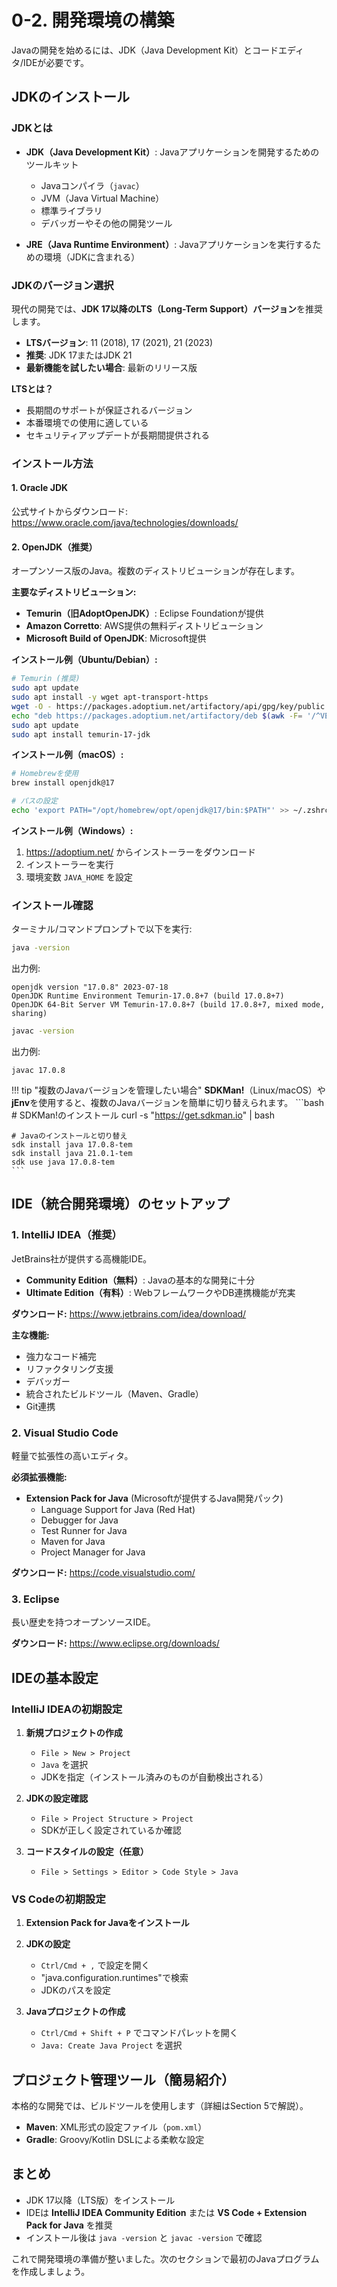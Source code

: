 # 0-2. 開発環境の構築

Javaの開発を始めるには、JDK（Java Development Kit）とコードエディタ/IDEが必要です。

## JDKのインストール

### JDKとは

- **JDK（Java Development Kit）**: Javaアプリケーションを開発するためのツールキット
  - Javaコンパイラ（`javac`）
  - JVM（Java Virtual Machine）
  - 標準ライブラリ
  - デバッガーやその他の開発ツール

- **JRE（Java Runtime Environment）**: Javaアプリケーションを実行するための環境（JDKに含まれる）

### JDKのバージョン選択

現代の開発では、**JDK 17以降のLTS（Long-Term Support）バージョン**を推奨します。

- **LTSバージョン**: 11 (2018), 17 (2021), 21 (2023)
- **推奨**: JDK 17またはJDK 21
- **最新機能を試したい場合**: 最新のリリース版

**LTSとは？**
- 長期間のサポートが保証されるバージョン
- 本番環境での使用に適している
- セキュリティアップデートが長期間提供される

### インストール方法

#### 1. Oracle JDK

公式サイトからダウンロード:
https://www.oracle.com/java/technologies/downloads/

#### 2. OpenJDK（推奨）

オープンソース版のJava。複数のディストリビューションが存在します。

**主要なディストリビューション:**
- **Temurin（旧AdoptOpenJDK）**: Eclipse Foundationが提供
- **Amazon Corretto**: AWS提供の無料ディストリビューション
- **Microsoft Build of OpenJDK**: Microsoft提供

**インストール例（Ubuntu/Debian）:**
```bash
# Temurin (推奨)
sudo apt update
sudo apt install -y wget apt-transport-https
wget -O - https://packages.adoptium.net/artifactory/api/gpg/key/public | sudo apt-key add -
echo "deb https://packages.adoptium.net/artifactory/deb $(awk -F= '/^VERSION_CODENAME/{print$2}' /etc/os-release) main" | sudo tee /etc/apt/sources.list.d/adoptium.list
sudo apt update
sudo apt install temurin-17-jdk
```

**インストール例（macOS）:**
```bash
# Homebrewを使用
brew install openjdk@17

# パスの設定
echo 'export PATH="/opt/homebrew/opt/openjdk@17/bin:$PATH"' >> ~/.zshrc
```

**インストール例（Windows）:**
1. https://adoptium.net/ からインストーラーをダウンロード
2. インストーラーを実行
3. 環境変数 `JAVA_HOME` を設定

### インストール確認

ターミナル/コマンドプロンプトで以下を実行:

```bash
java -version
```

出力例:
```text
openjdk version "17.0.8" 2023-07-18
OpenJDK Runtime Environment Temurin-17.0.8+7 (build 17.0.8+7)
OpenJDK 64-Bit Server VM Temurin-17.0.8+7 (build 17.0.8+7, mixed mode, sharing)
```

```bash
javac -version
```

出力例:
```text
javac 17.0.8
```

!!! tip "複数のJavaバージョンを管理したい場合"
    **SDKMan!**（Linux/macOS）や**jEnv**を使用すると、複数のJavaバージョンを簡単に切り替えられます。
    ```bash
    # SDKMan!のインストール
    curl -s "https://get.sdkman.io" | bash

    # Javaのインストールと切り替え
    sdk install java 17.0.8-tem
    sdk install java 21.0.1-tem
    sdk use java 17.0.8-tem
    ```

## IDE（統合開発環境）のセットアップ

### 1. IntelliJ IDEA（推奨）

JetBrains社が提供する高機能IDE。

- **Community Edition（無料）**: Javaの基本的な開発に十分
- **Ultimate Edition（有料）**: WebフレームワークやDB連携機能が充実

**ダウンロード:**
https://www.jetbrains.com/idea/download/

**主な機能:**
- 強力なコード補完
- リファクタリング支援
- デバッガー
- 統合されたビルドツール（Maven、Gradle）
- Git連携

### 2. Visual Studio Code

軽量で拡張性の高いエディタ。

**必須拡張機能:**
- **Extension Pack for Java** (Microsoftが提供するJava開発パック)
  - Language Support for Java (Red Hat)
  - Debugger for Java
  - Test Runner for Java
  - Maven for Java
  - Project Manager for Java

**ダウンロード:**
https://code.visualstudio.com/

### 3. Eclipse

長い歴史を持つオープンソースIDE。

**ダウンロード:**
https://www.eclipse.org/downloads/

## IDEの基本設定

### IntelliJ IDEAの初期設定

1. **新規プロジェクトの作成**
   - `File > New > Project`
   - `Java` を選択
   - JDKを指定（インストール済みのものが自動検出される）

2. **JDKの設定確認**
   - `File > Project Structure > Project`
   - SDKが正しく設定されているか確認

3. **コードスタイルの設定（任意）**
   - `File > Settings > Editor > Code Style > Java`

### VS Codeの初期設定

1. **Extension Pack for Javaをインストール**
2. **JDKの設定**
   - `Ctrl/Cmd + ,` で設定を開く
   - "java.configuration.runtimes"で検索
   - JDKのパスを設定

3. **Javaプロジェクトの作成**
   - `Ctrl/Cmd + Shift + P` でコマンドパレットを開く
   - `Java: Create Java Project` を選択

## プロジェクト管理ツール（簡易紹介）

本格的な開発では、ビルドツールを使用します（詳細はSection 5で解説）。

- **Maven**: XML形式の設定ファイル（`pom.xml`）
- **Gradle**: Groovy/Kotlin DSLによる柔軟な設定

## まとめ

- JDK 17以降（LTS版）をインストール
- IDEは **IntelliJ IDEA Community Edition** または **VS Code + Extension Pack for Java** を推奨
- インストール後は `java -version` と `javac -version` で確認

これで開発環境の準備が整いました。次のセクションで最初のJavaプログラムを作成しましょう。
